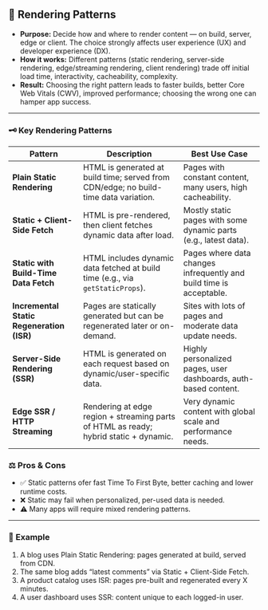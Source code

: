 ## 🎉 Rendering Patterns

- **Purpose:** Decide how and where to render content — on build, server, edge or client. The choice strongly affects user experience (UX) and developer experience (DX).
- **How it works:** Different patterns (static rendering, server-side rendering, edge/streaming rendering, client rendering) trade off initial load time, interactivity, cacheability, complexity.
- **Result:** Choosing the right pattern leads to faster builds, better Core Web Vitals (CWV), improved performance; choosing the wrong one can hamper app success.

---

### 🗝️ Key Rendering Patterns

| Pattern                                   | Description                                                                           | Best Use Case                                                       |
| ----------------------------------------- | ------------------------------------------------------------------------------------- | ------------------------------------------------------------------- |
| **Plain Static Rendering**                | HTML is generated at build time; served from CDN/edge; no build-time data variation.  | Pages with constant content, many users, high cacheability.         |
| **Static + Client-Side Fetch**            | HTML is pre-rendered, then client fetches dynamic data after load.                    | Mostly static pages with some dynamic parts (e.g., latest data).    |
| **Static with Build-Time Data Fetch**     | HTML includes dynamic data fetched at build time (e.g., via `getStaticProps`).        | Pages where data changes infrequently and build time is acceptable. |
| **Incremental Static Regeneration (ISR)** | Pages are statically generated but can be regenerated later or on-demand.             | Sites with lots of pages and moderate data update needs.            |
| **Server-Side Rendering (SSR)**           | HTML is generated on each request based on dynamic/user-specific data.                | Highly personalized pages, user dashboards, auth-based content.     |
| **Edge SSR / HTTP Streaming**             | Rendering at edge region + streaming parts of HTML as ready; hybrid static + dynamic. | Very dynamic content with global scale and performance needs.       |

### ⚖️ Pros & Cons

- ✅ Static patterns ofer fast Time To First Byte, better caching and lower runtime costs.
- ❌ Static may fail when personalized, per-used data is needed.
- ⚠️ Many apps will require mixed rendering patterns.

---

### 🧩 Example

1. A blog uses Plain Static Rendering: pages generated at build, served from CDN.
2. The same blog adds “latest comments” via Static + Client-Side Fetch.
3. A product catalog uses ISR: pages pre-built and regenerated every X minutes.
4. A user dashboard uses SSR: content unique to each logged-in user.
